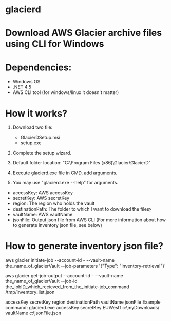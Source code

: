 # glacierd
Download AWS Glacier archive files using CLI for Windows
========================================================

Dependencies:
=============
- Windows OS
- .NET 4.5
- AWS CLI tool (for windows/linux it doesn't matter)

How it works?
=============
1. Download two file:
   - GlacierDSetup.msi
   - setup.exe

2. Complete the setup wizard.

3. Default folder location: "C:\Program Files (x86)\Glacier\GlacierD\"

4. Execute glacierd.exe file in CMD, add arguments.

5. You may use "glacierd.exe --help" for arguments.

- accessKey: AWS accessKey
- secretKey: AWS secretKey
- region: The region who holds the vault
- destinationPath: The folder to which I want to download the filesץ
- vaultName: AWS vaultName
- jsonFile: Output json file from AWS CLI (For more information about how to generate inventory json file, see below)

How to generate inventory json file?
====================================
aws glacier initiate-job --account-id - --vault-name the_name_of_glacierVault --job-parameters '{"Type": "inventory-retrieval"}'

aws glacier get-job-output --account-id - --vault-name the_name_of_glacierVault --job-id the_jobID_which_recieved_from_the_initiate-job_command /tmp/inventory_list.json

accessKey secretKey region destinationPath vaultName jsonFile
Example command: glacierd.exe accessKey secretKey EUWest1 c:\myDownloads\ vaultName c:\jsonFile.json
